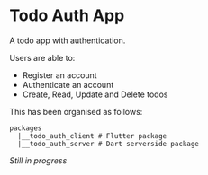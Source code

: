 # Todo Auth App

A todo app with authentication. 

Users are able to:
* Register an account
* Authenticate an account
* Create, Read, Update and Delete todos

This has been organised as follows:

```shell
packages
  |__todo_auth_client # Flutter package
  |__todo_auth_server # Dart serverside package
```

_Still in progress_